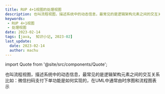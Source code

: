 ```yaml
---
title: RUP 4+1视图的处理视图
description: 也叫流程视图，描述系统中的动态信息，最常见的是逻辑架构元素之间的交互关系  
keywords:
 - RUP 4+1视图
 - 处理视图
date: 2023-02-14
tags: [java,  知识小记, 2023-02]
last_update:
  date: 2023-02-14
  author: machu
---
```


import Quote from '@site/src/components/Quote';

> <Quote></Quote>


也叫流程视图，描述系统中的动态信息，最常见的是逻辑架构元素之间的交互关系  
比如：微信扫码支付下单功能是如何实现的，在UML中通常由时序图和流程图表示 
